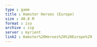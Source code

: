 ```yaml
---
type : game
title : Hamster Heroes (Europe)
size : 40.8 M
format : iso
archive : zip
server : myrient
link2 : Hamster%20Heroes%20%28Europe%29
---
```


